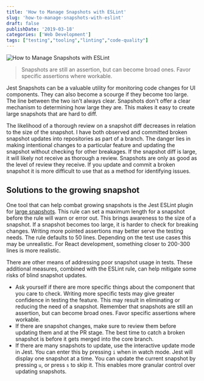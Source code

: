 ```yaml
---
title: 'How to Manage Snapshots with ESLint'
slug: 'how-to-manage-snapshots-with-eslint'
draft: false
publishDate: '2019-03-18'
categories: ['Web Development']
tags: ["testing","tooling","linting","code-quality"]
---
```

![How to Manage Snapshots with ESLint](images/paul-skorupskas-snapshot.jpg#center)

> Snapshots are still an assertion, but can become broad ones. Favor specific assertions where workable.

Jest Snapshots can be a valuable utility for monitoring code changes for UI components. They can also become a scourge if they become too large. The line between the two isn't always clear. Snapshots don't offer a clear mechanism to determining how large they are. This makes it easy to create large snapshots that are hard to diff.

The likelihood of a thorough review on a snapshot diff decreases in relation to the size of the snapshot. I have both observed and committed broken snapshot updates into repositories as part of a branch. The danger lies in making intentional changes to a particular feature and updating the snapshot without checking for other breakages. If the snapshot diff is large, it will likely not receive as thorough a review. Snapshots are only as good as the level of review they receive. If you update and commit a broken snapshot it is more difficult to use that as a method for identifying issues.

## Solutions to the growing snapshot

One tool that can help combat growing snapshots is the Jest ESLint plugin for [large snapshots](https://github.com/jest-community/eslint-plugin-jest/blob/master/docs/rules/no-large-snapshots.md). This rule can set a maximum length for a snapshot before the rule will warn or error out. This brings awareness to the size of a snapshot. If a snapshot becomes too large, it is harder to check for breaking changes. Writing more pointed assertions may better serve the testing needs. The rule defaults to 50 lines. Depending on the test use cases this may be unrealistic. For React development, something closer to 200-300 lines is more realistic.

There are other means of addressing poor snapshot usage in tests. These additional measures, combined with the ESLint rule, can help mitigate some risks of blind snapshot updates.

- Ask yourself if there are more specific things about the component that you care to check. Writing more specific tests may give greater confidence in testing the feature. This may result in eliminating or reducing the need of a snapshot. Remember that snapshots are still an assertion, but can become broad ones. Favor specific assertions where workable.
- If there are snapshot changes, make sure to review them before updating them and at the PR stage. The best time to catch a broken snapshot is before it gets merged into the core branch.
- If there are many snapshots to update, use the interactive update mode in Jest. You can enter this by pressing `i` when in watch mode. Jest will display one snapshot at a time. You can update the current snapshot by pressing `u`, or press `s` to skip it. This enables more granular control over updating snapshots.

